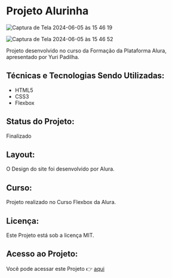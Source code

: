 # Projeto Alurinha

![Captura de Tela 2024-06-05 às 15 46 19](https://github.com/paulateshima/alurinha/assets/170154538/608a3abb-f7c2-4dde-adf0-8386f9742c7e)

![Captura de Tela 2024-06-05 às 15 46 52](https://github.com/paulateshima/alurinha/assets/170154538/7de629d0-3ec7-43ae-835b-e0c673b2e33a)

Projeto desenvolvido no curso da Formação da Plataforma Alura, apresentado por Yuri Padilha.

## Técnicas e Tecnologias Sendo Utilizadas:

* HTML5
* CSS3
* Flexbox

## Status do Projeto:

Finalizado

## Layout:

O Design do site foi desenvolvido por Alura.

## Curso:

Projeto realizado no Curso Flexbox da Alura.

## Licença:

Este Projeto está sob a licença MIT.

## Acesso ao Projeto:

Você pode acessar este Projeto 👉 [aqui](https://alurinha-93xv.vercel.app/)
